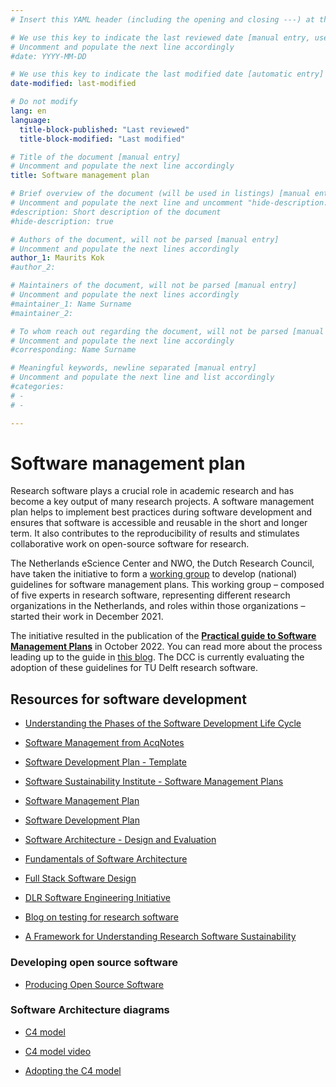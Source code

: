```yaml
---
# Insert this YAML header (including the opening and closing ---) at the beginning of the document and fill it out accordingly

# We use this key to indicate the last reviewed date [manual entry, use YYYY-MM-DD]
# Uncomment and populate the next line accordingly
#date: YYYY-MM-DD

# We use this key to indicate the last modified date [automatic entry]
date-modified: last-modified

# Do not modify
lang: en
language: 
  title-block-published: "Last reviewed"
  title-block-modified: "Last modified"

# Title of the document [manual entry]
# Uncomment and populate the next line accordingly
title: Software management plan

# Brief overview of the document (will be used in listings) [manual entry]
# Uncomment and populate the next line and uncomment "hide-description: true".
#description: Short description of the document
#hide-description: true

# Authors of the document, will not be parsed [manual entry]
# Uncomment and populate the next lines accordingly
author_1: Maurits Kok
#author_2:

# Maintainers of the document, will not be parsed [manual entry]
# Uncomment and populate the next lines accordingly
#maintainer_1: Name Surname
#maintainer_2:

# To whom reach out regarding the document, will not be parsed [manual entry]
# Uncomment and populate the next line accordingly
#corresponding: Name Surname

# Meaningful keywords, newline separated [manual entry]
# Uncomment and populate the next line and list accordingly
#categories: 
# - 
# - 

---
```


# Software management plan

Research software plays a crucial role in academic research and has become a key output of many research projects. A software management plan helps to implement best practices during software development and ensures that software is accessible and reusable in the short and longer term. It also contributes to the reproducibility of results and stimulates collaborative work on open-source software for research. 

The Netherlands eScience Center and NWO, the Dutch Research Council, have taken the initiative to form a [working group](https://www.esciencecenter.nl/national-guidelines-for-software-management-plans/) to develop (national) guidelines for software management plans. This working group – composed of five experts in research software, representing different research organizations in the Netherlands, and roles within those organizations – started their work in December 2021.

The initiative resulted in the publication of the [**Practical guide to Software Management Plans**](https://zenodo.org/record/7248877) in October 2022. You can read more about the process leading up to the guide in [this blog](https://blog.esciencecenter.nl/how-to-manage-your-software-327c8ac8a937). The DCC is currently evaluating the adoption of these guidelines for TU Delft research software.

## Resources for software development

* [Understanding the Phases of the Software Development Life Cycle](https://resources.github.com/software-development/what-is-sdlc/)

* [Software Management from AcqNotes](https://acqnotes.com/acqnote/careerfields/software-management-overview)

* [Software Development Plan - Template](https://www.acqnotes.com/Attachments/Software%20Development%20Plan%20Template%20-%20SPAWAR.pdf)

* [Software Sustainability Institute - Software Management Plans](https://www.software.ac.uk/software-management-plans)

* [Software Management Plan](https://zenodo.org/record/2159713)

* [Software Development Plan](https://doit.software/blog/software-development-plan)

* [Software Architecture - Design and Evaluation](https://www.diva-portal.org/smash/get/diva2:838171/FULLTEXT01.pdf)

* [Fundamentals of Software Architecture](https://tudelft.on.worldcat.org/v2/search/detail/1141018084?queryString=Fundamentals%20of%20Software%20Architecture)

* [Full Stack Software Design](https://khalilstemmler.com/articles/software-design-architecture/full-stack-software-design)

* [DLR Software Engineering Initiative](https://rse.dlr.de/guidelines/00_dlr-se-guidelines_en.html#anwendungsklassen)

* [Blog on testing for research software](https://www.software.ac.uk/blog/2021-12-22-testing-research-software-review-iccs-2021-and-septembrse)

* [A Framework for Understanding Research Software Sustainability](https://doi.org/10.5281/zenodo.4988277 )


### Developing open source software

* [Producing Open Source Software](https://producingoss.com/en/producingoss-letter.pdf)


### Software Architecture diagrams

* [C4 model](https://c4model.com/)

* [C4 model video](https://www.youtube.com/watch?v=x2-rSnhpw0g)

* [Adopting the C4 model](https://lukemerrett.com/c4-diagrams-as-code-architectural-joy/)